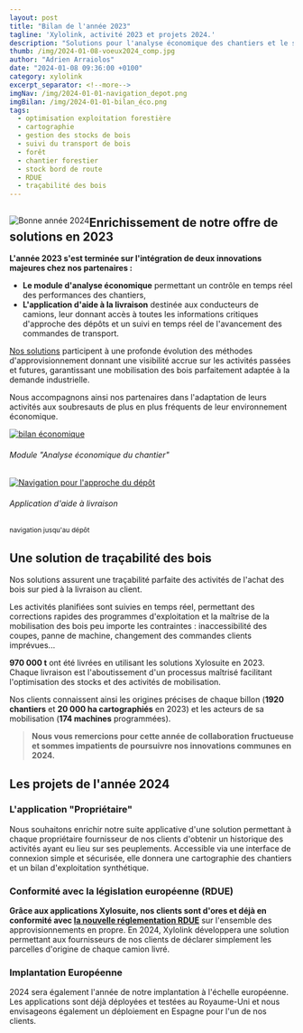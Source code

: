 ```yaml
---
layout: post
title: "Bilan de l'année 2023"
tagline: 'Xylolink, activité 2023 et projets 2024.'
description: "Solutions pour l'analyse économique des chantiers et le suivi du transport de bois rond. Mise en conformité avec le RDUE"
thumb: /img/2024-01-08-voeux2024_comp.jpg
author: "Adrien Arraiolos"
date: "2024-01-08 09:36:00 +0100"
category: xylolink
excerpt_separator: <!--more-->
imgNav: /img/2024-01-01-navigation_depot.png
imgBilan: /img/2024-01-01-bilan_éco.png
tags:
  - optimisation exploitation forestière
  - cartographie
  - gestion des stocks de bois
  - suivi du transport de bois
  - forêt
  - chantier forestier
  - stock bord de route
  - RDUE
  - traçabilité des bois
---
```


<time datetime="{{page.date}}"></time>

<div class="container p-0 m-0">
  <div itemscope itemtype="http://schema.org/TechArticle">  
    <div class="col-12 pr-3 pb-3 pl-0 pt-0" style="float: left">
      <img src="{{page.thumb}}" alt="Bonne année 2024" class="img-fluid m-0 p-0">
    </div>
    <div class="m-0 p-0">
      <div itemprop="backstory">
        <h2>Enrichissement de notre offre de solutions en 2023</h2>
        <p>
            <strong>L'année 2023 s'est terminée sur l'intégration de deux innovations majeures chez nos partenaires : </strong>
            <ul class="list-unstyled">
              <li >
                <i class="fas fa-chevron-right mr-1"></i><strong>Le module d'analyse économique</strong> permettant un contrôle en temps réel des performances des chantiers,
              </li>
              <li>
                 <i class="fas fa-chevron-right mr-1"></i><strong>L'application d'aide à la livraison</strong> destinée aux conducteurs de camions, leur donnant accès à toutes les informations critiques d'approche des dépôts et un suivi en temps réel de l'avancement des commandes de transport.
              </li>
            </ul>
        </p>
        <p>
         <a href="/xylosuite/intro" itemprop="url">Nos solutions</a> participent à une profonde évolution des méthodes d'approvisionnement donnant une visibilité accrue sur les activités passées et futures, garantissant une mobilisation des bois parfaitement adaptée à la demande industrielle. 
        </p>
        <p>
          Nous accompagnons ainsi nos partenaires dans l'adaptation de leurs activités aux soubresauts de plus en plus fréquents de leur environnement économique.
        </p>    
      </div>
    </div>
  </div>
      <!--more-->   
  <div>    
    <div>
      <div class="row mt-2 d-flex justify-content-between mb-2 align-items-start" >
        <div class="card col-md-7 col-lg-12 col-xl-7 col-12 mt-3 mt-md-0 mt-lg-0 p-0" itemprop="about" itemscope itemtype="http://schema.org/Product">
            <a href="/xylosuite/exploitation" class="card-link" itemprop="thumbnailUrl">
              <img src="{{page.imgBilan}}" alt="bilan économique" class="img-fluid" itemprop = "image">
            </a>
            <div class="card-body">
              <h6 class="card-title" itemprop="name">
                Module "Analyse économique du chantier"
              </h6>
            </div>
        </div>
        <div class="card col-md-3 col-lg-12 col-xl-3 col-12 mt-3 mt-md-0 mt-lg-3 mt-xl-0 p-0" itemprop="about" itemscope itemtype="http://schema.org/Product">
          <a href="/xylosuite/livraisons" class="card-link" itemprop="url">
            <img src="{{page.imgNav}}" alt="Navigation pour l'approche du dépôt" class="img-fluid" itemprop = "image">
          </a>
          <div class="card-body">
            <h6 class="card-title" itemprop="name">
              Application d'aide à livraison
            </h6>
            <p class="card-text" itemprop="description"><small>navigation jusqu'au dépôt</small></p>
          </div>
        </div>
      </div>
      <div itemprop="articleBody" itemscope itemtype="http://schema.org/TechArticle">
      <h2>Une solution de traçabilité des bois</h2> 
        <p>
          Nos solutions assurent une traçabilité parfaite des activités de l'achat des bois sur pied à la livraison au client. 
        </p>  
        <p>
          Les activités planifiées sont suivies en temps réel, permettant des corrections rapides des programmes d'exploitation et la maîtrise de la mobilisation des bois peu importe les contraintes : inaccessibilité des coupes, panne de machine, changement des commandes clients imprévues...
        </p>   
        <p>
          <strong>970 000 t</strong> ont été livrées en utilisant les solutions Xylosuite en 2023. Chaque livraison est l'aboutissement d'un processus maîtrisé facilitant l'optimisation des stocks et des activités de mobilisation.
        </p>
        <p>
          Nos clients connaissent ainsi les origines précises de chaque billon (<strong>1920 chantiers</strong> et <strong>20 000 ha cartographiés</strong> en 2023) et les acteurs de sa mobilisation (<strong>174 machines</strong> programmées).
        </p>
        <blockquote class="blockquote text-center">
          <p>
            <strong>Nous vous remercions pour cette année de collaboration fructueuse et sommes impatients de poursuivre nos innovations communes en 2024.</strong>
          </p>
        </blockquote>
        <h2 class="mt-4 mb-3">Les projets de l'année 2024</h2>
        <h3>L'application "Propriétaire"</h3>
        <p>Nous souhaitons enrichir notre suite applicative d'une solution permettant à chaque propriétaire fournisseur de nos clients d'obtenir un historique des activités ayant eu lieu sur ses peuplements. Accessible via une interface de connexion simple et sécurisée, elle donnera une cartographie des chantiers et un bilan d'exploitation synthétique.</p>
        <h3>Conformité avec la législation européenne (RDUE)</h3>
        <p>
          <strong>Grâce aux applications Xylosuite, nos clients sont d'ores et déjà en conformité avec <a href="https://www.deforestationimportee.ecologie.gouv.fr/actualites-17/article/adoption-par-le-parlement-europeen-et-le-conseil-de-l-ue-du-reglement-contre-la" itemprop="url">la nouvelle réglementation RDUE</a></strong> sur l'ensemble des approvisionnements en propre. En 2024, Xylolink développera une solution permettant aux fournisseurs de nos clients de déclarer simplement les parcelles d'origine de chaque camion livré.
        </p>
        <h3>Implantation Européenne</h3>
        <p>
          2024 sera également l'année de notre implantation à l'échelle européenne. Les applications sont déjà déployées et testées au Royaume-Uni et nous envisageons également un déploiement en Espagne pour l'un de nos clients.
        </p>
      </div>       
    </div>
  </div>
</div>

